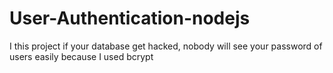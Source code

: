 # User-Authentication-nodejs
I this project if your database get hacked, nobody will see your password of users easily because I used bcrypt
